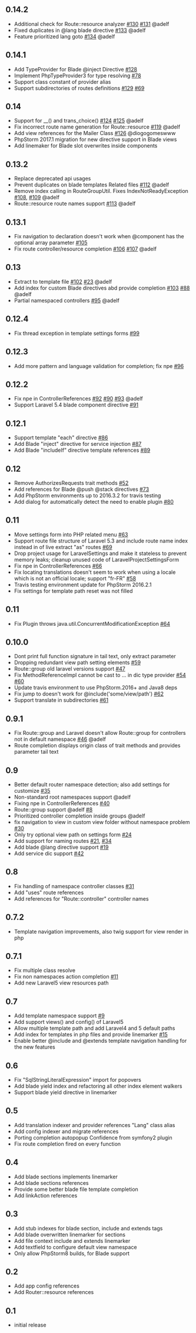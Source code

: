 ## 0.14.2
* Additional check for Route::resource analyzer [#130](https://github.com/Haehnchen/idea-php-laravel-plugin/issues/130) [#131](https://github.com/Haehnchen/idea-php-laravel-plugin/issues/131) @adelf
* Fixed duplicates in @lang blade directive [#133](https://github.com/Haehnchen/idea-php-laravel-plugin/issues/133) @adelf
* Feature prioritized lang goto [#134](https://github.com/Haehnchen/idea-php-laravel-plugin/issues/134) @adelf

## 0.14.1
* Add TypeProvider for Blade @inject Directive [#128](https://github.com/Haehnchen/idea-php-laravel-plugin/issues/128)
* Implement PhpTypeProvider3 for type resolving [#78](https://github.com/Haehnchen/idea-php-laravel-plugin/issues/78)
* Support class constant of provider alias
* Support subdirectories of routes definitions [#129](https://github.com/Haehnchen/idea-php-laravel-plugin/issues/129) [#69](https://github.com/Haehnchen/idea-php-laravel-plugin/issues/69)
    
## 0.14
* Support for __() and trans_choice() [#124](https://github.com/Haehnchen/idea-php-laravel-plugin/issues/124) [#125](https://github.com/Haehnchen/idea-php-laravel-plugin/issues/125) @adelf
* Fix incorrect route name generation for Route::resource [#119](https://github.com/Haehnchen/idea-php-laravel-plugin/issues/119) @adelf
* Add view references for the Mailer Class [#126](https://github.com/Haehnchen/idea-php-laravel-plugin/issues/126) @diogogomeswww
* PhpStorm 2017.1 migration for new directive support in Blade views
* Add linemaker for Blade slot overwrites inside components

## 0.13.2
* Replace deprecated api usages
* Prevent duplicates on blade templates Related files [#112](https://github.com/Haehnchen/idea-php-laravel-plugin/issues/112) @adelf
* Remove index calling in RouteGroupUtil. Fixes IndexNotReadyException [#108](https://github.com/Haehnchen/idea-php-laravel-plugin/issues/108), [#109](https://github.com/Haehnchen/idea-php-laravel-plugin/issues/109) @adelf
* Route::resource route names support [#113](https://github.com/Haehnchen/idea-php-laravel-plugin/issues/113) @adelf

## 0.13.1
* Fix navigation to declaration doesn't work when @component has the optional array parameter [#105](https://github.com/Haehnchen/idea-php-laravel-plugin/issues/105)
* Fix route controller/resource completion [#106](https://github.com/Haehnchen/idea-php-laravel-plugin/issues/106) [#107](https://github.com/Haehnchen/idea-php-laravel-plugin/issues/107) @adelf

## 0.13
* Extract to template file [#102](https://github.com/Haehnchen/idea-php-laravel-plugin/issues/102) [#23](https://github.com/Haehnchen/idea-php-laravel-plugin/issues/23) @adelf
* Add index for custom Blade directives abd provide completion [#103](https://github.com/Haehnchen/idea-php-laravel-plugin/issues/103) [#88](https://github.com/Haehnchen/idea-php-laravel-plugin/issues/88) @adelf
* Partial namespaced controllers [#95](https://github.com/Haehnchen/idea-php-laravel-plugin/issues/95) @adelf

## 0.12.4
* Fix thread exception in template settings forms [#99](https://github.com/Haehnchen/idea-php-laravel-plugin/issues/99)

## 0.12.3
* Add more pattern and language validation for completion; fix npe [#96](https://github.com/Haehnchen/idea-php-laravel-plugin/issues/96)

## 0.12.2
* Fix npe in ControllerReferences [#92](https://github.com/Haehnchen/idea-php-laravel-plugin/issues/92) [#90](https://github.com/Haehnchen/idea-php-laravel-plugin/issues/90) [#93](https://github.com/Haehnchen/idea-php-laravel-plugin/issues/93) @adelf
* Support Laravel 5.4 blade component directive [#91](https://github.com/Haehnchen/idea-php-laravel-plugin/issues/91)

## 0.12.1
* Support template "each" directive [#86](https://github.com/Haehnchen/idea-php-laravel-plugin/issues/86)
* Add Blade "inject" directive for service injection [#87](https://github.com/Haehnchen/idea-php-laravel-plugin/issues/87)
* Add Blade "includeIf" directive template references [#89](https://github.com/Haehnchen/idea-php-laravel-plugin/issues/89)

## 0.12
* Remove AuthorizesRequests trait methods [#52](https://github.com/Haehnchen/idea-php-laravel-plugin/issues/52)
* Add references for Blade @push @stack directives [#73](https://github.com/Haehnchen/idea-php-laravel-plugin/issues/73)
* Add PhpStorm environments up to 2016.3.2 for travis testing
* Add dialog for automatically detect the need to enable plugin [#80](https://github.com/Haehnchen/idea-php-laravel-plugin/issues/80)

## 0.11
* Move settings form into PHP related menu [#63](https://github.com/Haehnchen/idea-php-laravel-plugin/issues/63)
* Support route file structure of Laravel 5.3 and include route name index instead in of live extract "as" routes [#69](https://github.com/Haehnchen/idea-php-laravel-plugin/issues/69)
* Drop project usage for LaravelSettings and make it stateless to prevent memory leaks; cleanup unused code of LaravelProjectSettingsForm
* Fix npe in ControllerReferences [#66](https://github.com/Haehnchen/idea-php-laravel-plugin/issues/66)
* Fix locating translations doesn't seem to work when using a locale which is not an official locale; support "fr-FR" [#58](https://github.com/Haehnchen/idea-php-laravel-plugin/issues/58)
* Travis testing environment update for PhpStorm 2016.2.1
* Fix settings for template path reset was not filled

## 0.11
* Fix Plugin throws java.util.ConcurrentModificationException [#64](https://github.com/Haehnchen/idea-php-laravel-plugin/issues/64)

## 0.10.0
* Dont print full function signature in tail text, only extract parameter
* Dropping redundant view path setting elements [#59](https://github.com/Haehnchen/idea-php-laravel-plugin/issues/59)
* Route::group old laravel versions support [#47](https://github.com/Haehnchen/idea-php-laravel-plugin/issues/47)
* Fix MethodReferenceImpl cannot be cast to ... in dic type provider [#54](https://github.com/Haehnchen/idea-php-laravel-plugin/issues/54) [#60](https://github.com/Haehnchen/idea-php-laravel-plugin/issues/60)
* Update travis environment to use PhpStorm.2016+ and Java8 deps
* Fix jump to doesn't work for @include('some/view/path') [#62](https://github.com/Haehnchen/idea-php-laravel-plugin/issues/62)
* Support translate in subdirectories [#61](https://github.com/Haehnchen/idea-php-laravel-plugin/issues/61)

## 0.9.1
* Fix Route::group and Laravel doesn't allow Route::group for controllers not in default namespace [#46](https://github.com/Haehnchen/idea-php-laravel-plugin/issues/46) @adelf
* Route completion displays origin class of trait methods and provides parameter tail text

## 0.9
* Better default router namespace detection; also add settings for customize [#35](https://github.com/Haehnchen/idea-php-laravel-plugin/issues/35)
* Non-standard root namespaces support @adelf
* Fixing npe in ControllerReferences [#40](https://github.com/Haehnchen/idea-php-laravel-plugin/issues/40)
* Route::group support @adelf [#8](https://github.com/Haehnchen/idea-php-laravel-plugin/issues/8)
* Prioritized controller completion inside groups @adelf
* fix navigation to view in custom view folder without namespace problem [#30](https://github.com/Haehnchen/idea-php-laravel-plugin/issues/30)
* Only try optional view path on settings form [#24](https://github.com/Haehnchen/idea-php-laravel-plugin/issues/24)
* Add support for naming routes [#21](https://github.com/Haehnchen/idea-php-laravel-plugin/issues/21), [#34](https://github.com/Haehnchen/idea-php-laravel-plugin/issues/34)
* Add blade @lang directive support [#19](https://github.com/Haehnchen/idea-php-laravel-plugin/issues/19)
* Add service dic support [#42](https://github.com/Haehnchen/idea-php-laravel-plugin/issues/42)

## 0.8
* Fix handling of namespace controller classes [#31](https://github.com/Haehnchen/idea-php-laravel-plugin/issues/31)
* Add "uses" route references
* Add references for "Route::controller" controller names

## 0.7.2
* Template navigation improvements, also twig support for view render in php

## 0.7.1
* Fix multiple class resolve
* Fix non namespaces action completion [#11](https://github.com/Haehnchen/idea-php-laravel-plugin/issues/11)
* Add new Laravel5 view resources path

## 0.7
* Add template namespace support [#9](https://github.com/Haehnchen/idea-php-laravel-plugin/issues/9)
* Add support views() and config() of Laravel5
* Allow multiple template path and add Laravel4 and 5 default paths
* Add index for templates in php files and provide linemarker [#15](https://github.com/Haehnchen/idea-php-laravel-plugin/issues/15)
* Enable better @include and @extends template navigation handling for the new features

## 0.6
* Fix "SqlStringLiteralExpression" import for popovers
* Add blade yield index and refactoring all other index element walkers
* Support blade yield directive in linemarker

## 0.5
* Add translation indexer and provider references "Lang" class alias
* Add config indexer and migrate references
* Porting completion autopopup Confidence from symfony2 plugin
* Fix route completion fired on every function

## 0.4
* Add blade sections implements linemarker
* Add blade sections references
* Provide some better blade file template completion
* Add linkAction references

## 0.3
* Add stub indexes for blade section, include and extends tags
* Add blade overwritten linemarker for sections
* Add file context include and extends linemarker
* Add textfield to configure default view namespace
* Only allow PhpStorm8 builds, for Blade support

## 0.2
* Add app config references
* Add Router::resource references

## 0.1
* initial release